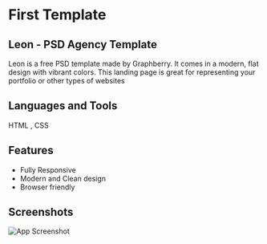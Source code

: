 
# First Template 
## Leon - PSD Agency Template

Leon is a free PSD template made by Graphberry. It comes in a modern, flat design with vibrant colors. This landing page is great for representing your portfolio or other types of websites


## Languages and Tools
HTML <i class="fab fa-html5"></i> , CSS
## Features

- Fully Responsive
- Modern and Clean design
- Browser friendly


## Screenshots

![App Screenshot](https://graphberry-imgs.imgix.net/leon-psd-agency-template-312.png?auto=compress,format&q=80&w=800)

